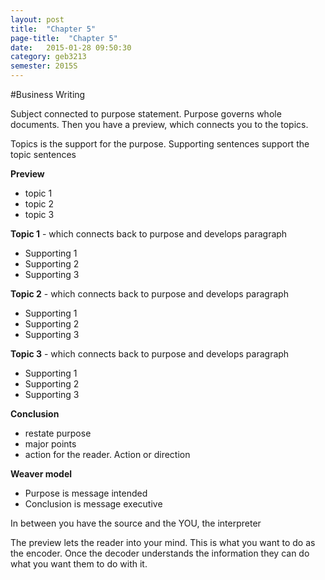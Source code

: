 ```yaml
---
layout: post
title:  "Chapter 5"
page-title:  "Chapter 5"
date:   2015-01-28 09:50:30
category: geb3213
semester: 2015S
---
```


#Business Writing

Subject connected to purpose statement. Purpose governs whole documents. Then you have a preview, which connects you to the topics.

Topics is the support for the purpose. Supporting sentences support the topic sentences

**Preview**

- topic 1
- topic 2
- topic 3

**Topic 1** - which connects back to purpose and develops paragraph

- Supporting 1
- Supporting 2
- Supporting 3

**Topic 2** - which connects back to purpose and develops paragraph

- Supporting 1
- Supporting 2
- Supporting 3

**Topic 3** - which connects back to purpose and develops paragraph

- Supporting 1
- Supporting 2
- Supporting 3

**Conclusion**

- restate purpose
- major points
- action for the reader. Action or direction


**Weaver model**
- Purpose is message intended
- Conclusion is message executive

In between you have the source and the YOU, the interpreter 

The preview lets the reader into your mind. This is what you want to do as the encoder. Once the decoder understands the information they can do what you want them to do with it.


